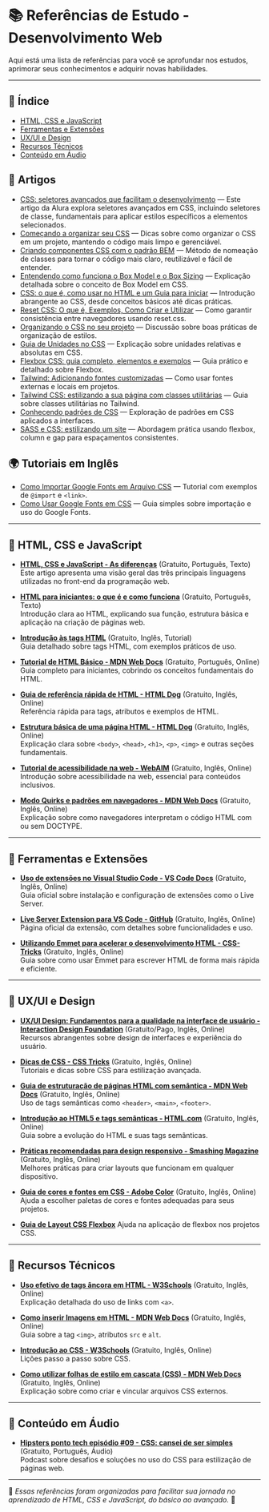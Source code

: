 # 📚 Referências de Estudo - Desenvolvimento Web

Aqui está uma lista de referências para você se aprofundar nos estudos, aprimorar seus conhecimentos e adquirir novas habilidades.

---

## 📑 Índice

- [HTML, CSS e JavaScript](#-html-css-e-javascript)
- [Ferramentas e Extensões](#-ferramentas-e-extensões)
- [UX/UI e Design](#-uxui-e-design)
- [Recursos Técnicos](#-recursos-técnicos)
- [Conteúdo em Áudio](#-conteúdo-em-áudio)

## 🎯 Artigos

- [CSS: seletores avançados que facilitam o desenvolvimento](https://www.alura.com.br/artigos/css-seletores-avancados) — Este artigo da Alura explora seletores avançados em CSS, incluindo seletores de classe, fundamentais para aplicar estilos específicos a elementos selecionados.  
- [Começando a organizar seu CSS](https://www.alura.com.br/artigos/como-organizar-css) — Dicas sobre como organizar o CSS em um projeto, mantendo o código mais limpo e gerenciável.  
- [Criando componentes CSS com o padrão BEM](https://www.alura.com.br/artigos/criando-componentes-css-com-padrao-bem) — Método de nomeação de classes para tornar o código mais claro, reutilizável e fácil de entender.  
- [Entendendo como funciona o Box Model e o Box Sizing](https://www.alura.com.br/artigos/entendendo-box-model-e-box-sizing) — Explicação detalhada sobre o conceito de Box Model em CSS.  
- [CSS: o que é, como usar no HTML e um Guia para iniciar](https://www.alura.com.br/artigos/css-o-que-e-como-usar-guia) — Introdução abrangente ao CSS, desde conceitos básicos até dicas práticas.  
- [Reset CSS: O que é, Exemplos, Como Criar e Utilizar](https://www.alura.com.br/artigos/reset-css) — Como garantir consistência entre navegadores usando reset.css.  
- [Organizando o CSS no seu projeto](https://www.alura.com.br/artigos/organizando-css-projeto) — Discussão sobre boas práticas de organização de estilos.  
- [Guia de Unidades no CSS](https://www.alura.com.br/artigos/guia-de-unidades-css) — Explicação sobre unidades relativas e absolutas em CSS.  
- [Flexbox CSS: guia completo, elementos e exemplos](https://www.alura.com.br/artigos/css-flexbox) — Guia prático e detalhado sobre Flexbox.  
- [Tailwind: Adicionando fontes customizadas](https://www.alura.com.br/artigos/tailwind-adicionando-fontes-customizadas) — Como usar fontes externas e locais em projetos.  
- [Tailwind CSS: estilizando a sua página com classes utilitárias](https://www.alura.com.br/artigos/tailwind-css-estilizando-com-classes-utilitarias) — Guia sobre classes utilitárias no Tailwind.  
- [Conhecendo padrões de CSS](https://www.alura.com.br/artigos/conhecendo-padroes-css) — Exploração de padrões em CSS aplicados a interfaces.  
- [SASS e CSS: estilizando um site](https://www.alura.com.br/artigos/sass-css-estilizando-um-site) — Abordagem prática usando flexbox, column e gap para espaçamentos consistentes.

## 🌍 Tutoriais em Inglês

- [Como Importar Google Fonts em Arquivo CSS](https://www.w3schools.com/css/css_font_google.asp) — Tutorial com exemplos de `@import` e `<link>`.  
- [Como Usar Google Fonts em CSS](https://developer.mozilla.org/en-US/docs/Web/CSS/@import) — Guia simples sobre importação e uso do Google Fonts.
  
---

## 🔹 HTML, CSS e JavaScript

- **[HTML, CSS e JavaScript - As diferenças](https://www.alura.com.br/artigos/html-css-e-js-definicoes)** (Gratuito, Português, Texto)  
  Este artigo apresenta uma visão geral das três principais linguagens utilizadas no front-end da programação web.

- **[HTML para iniciantes: o que é e como funciona](https://www.hostinger.com.br/tutoriais/o-que-e-html-conceitos-basicos)** (Gratuito, Português, Texto)  
  Introdução clara ao HTML, explicando sua função, estrutura básica e aplicação na criação de páginas web.

- **[Introdução às tags HTML](https://www.w3schools.com/tags/default.asp)** (Gratuito, Inglês, Tutorial)  
  Guia detalhado sobre tags HTML, com exemplos práticos de uso.

- **[Tutorial de HTML Básico - MDN Web Docs](https://developer.mozilla.org/pt-BR/docs/Learn/Getting_started_with_the_web/HTML_basics)** (Gratuito, Português, Online)  
  Guia completo para iniciantes, cobrindo os conceitos fundamentais do HTML.

- **[Guia de referência rápida de HTML - HTML Dog](https://htmldog.com/references/html/)** (Gratuito, Inglês, Online)  
  Referência rápida para tags, atributos e exemplos de HTML.

- **[Estrutura básica de uma página HTML - HTML Dog](https://htmldog.com/guides/html/beginner/structure/)** (Gratuito, Inglês, Online)  
  Explicação clara sobre `<body>`, `<head>`, `<h1>`, `<p>`, `<img>` e outras seções fundamentais.

- **[Tutorial de acessibilidade na web - WebAIM](https://webaim.org/intro/)** (Gratuito, Inglês, Online)  
  Introdução sobre acessibilidade na web, essencial para conteúdos inclusivos.

- **[Modo Quirks e padrões em navegadores - MDN Web Docs](https://developer.mozilla.org/en-US/docs/Web/HTML/Quirks_Mode_and_Standards_Mode)** (Gratuito, Inglês, Online)  
  Explicação sobre como navegadores interpretam o código HTML com ou sem DOCTYPE.

---

## 🔹 Ferramentas e Extensões

- **[Uso de extensões no Visual Studio Code - VS Code Docs](https://code.visualstudio.com/docs/editor/extension-marketplace)** (Gratuito, Inglês, Online)  
  Guia oficial sobre instalação e configuração de extensões como o Live Server.

- **[Live Server Extension para VS Code - GitHub](https://github.com/ritwickdey/vscode-live-server)** (Gratuito, Inglês, Online)  
  Página oficial da extensão, com detalhes sobre funcionalidades e uso.

- **[Utilizando Emmet para acelerar o desenvolvimento HTML - CSS-Tricks](https://css-tricks.com/emmet/)** (Gratuito, Inglês, Online)  
  Guia sobre como usar Emmet para escrever HTML de forma mais rápida e eficiente.

---

## 🔹 UX/UI e Design

- **[UX/UI Design: Fundamentos para a qualidade na interface de usuário - Interaction Design Foundation](https://www.interaction-design.org/courses)** (Gratuito/Pago, Inglês, Online)  
  Recursos abrangentes sobre design de interfaces e experiência do usuário.

- **[Dicas de CSS - CSS Tricks](https://css-tricks.com/)** (Gratuito, Inglês, Online)  
  Tutoriais e dicas sobre CSS para estilização avançada.

- **[Guia de estruturação de páginas HTML com semântica - MDN Web Docs](https://developer.mozilla.org/en-US/docs/Learn/HTML/Introduction_to_HTML/Document_and_website_structure)** (Gratuito, Inglês, Online)  
  Uso de tags semânticas como `<header>`, `<main>`, `<footer>`.

- **[Introdução ao HTML5 e tags semânticas - HTML.com](https://html.com/semantic-markup/)** (Gratuito, Inglês, Online)  
  Guia sobre a evolução do HTML e suas tags semânticas.

- **[Práticas recomendadas para design responsivo - Smashing Magazine](https://www.smashingmagazine.com/guides/responsive-web-design/)** (Gratuito, Inglês, Online)  
  Melhores práticas para criar layouts que funcionam em qualquer dispositivo.

- **[Guia de cores e fontes em CSS - Adobe Color](https://color.adobe.com/explore)** (Gratuito, Inglês, Online)  
  Ajuda a escolher paletas de cores e fontes adequadas para seus projetos.

- **[Guia de Layout CSS Flexbox](https://css-tricks.com/snippets/css/a-guide-to-flexbox/)**
  Ajuda na aplicação de flexbox nos projetos CSS.

---

## 🔹 Recursos Técnicos

- **[Uso efetivo de tags âncora em HTML - W3Schools](https://www.w3schools.com/html/html_links.asp)** (Gratuito, Inglês, Online)  
  Explicação detalhada do uso de links com `<a>`.

- **[Como inserir Imagens em HTML - MDN Web Docs](https://developer.mozilla.org/en-US/docs/Web/HTML/Element/img)** (Gratuito, Inglês, Online)  
  Guia sobre a tag `<img>`, atributos `src` e `alt`.

- **[Introdução ao CSS - W3Schools](https://www.w3schools.com/css/css_intro.asp)** (Gratuito, Inglês, Online)  
  Lições passo a passo sobre CSS.

- **[Como utilizar folhas de estilo em cascata (CSS) - MDN Web Docs](https://developer.mozilla.org/en-US/docs/Learn/CSS/First_steps/What_is_CSS)** (Gratuito, Inglês, Online)  
  Explicação sobre como criar e vincular arquivos CSS externos.

---

## 🔹 Conteúdo em Áudio

- **[Hipsters ponto tech episódio #09 - CSS: cansei de ser simples](https://hipsters.tech/css-cansei-de-ser-simples-hipsters-09/)** (Gratuito, Português, Áudio)  
  Podcast sobre desafios e soluções no uso do CSS para estilização de páginas web.

---

📌 *Essas referências foram organizadas para facilitar sua jornada no aprendizado de HTML, CSS e JavaScript, do básico ao avançado.* 🚀

